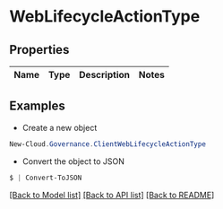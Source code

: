 # WebLifecycleActionType
## Properties

Name | Type | Description | Notes
------------ | ------------- | ------------- | -------------

## Examples

- Create a new object
```powershell
New-Cloud.Governance.ClientWebLifecycleActionType 
```

- Convert the object to JSON
```powershell
$ | Convert-ToJSON
```


[[Back to Model list]](../README.md#documentation-for-models) [[Back to API list]](../README.md#documentation-for-api-endpoints) [[Back to README]](../README.md)

